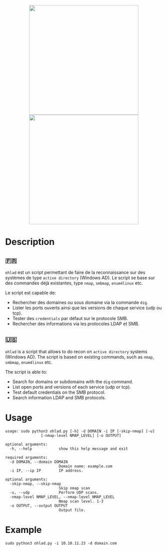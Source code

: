 <div align="center">
<img height="350px" src="https://user-images.githubusercontent.com/28403617/176711745-5f48365d-ab9f-427e-9218-94f44b81d965.svg#gh-light-mode-only">
<img height="350px" src="https://user-images.githubusercontent.com/28403617/176711750-dafd4103-d60a-4ceb-b4d6-2c1e4f49ad47.svg#gh-dark-mode-only">
</div>

# Description

## 🇫🇷

`ohlad` est un script permettant de faire de la reconnaissance sur des systèmes de type `active directory` (Windows AD).
Le script se base sur des commandes déjà existantes, type `nmap`, `smbmap`, `enum4linux` etc.

Le script est capable de:

- Rechercher des domaines ou sous domaine via la commande `dig`.
- Lister les ports ouverts ainsi que les versions de chaque service (udp ou tcp).
- Tester des `credentials` par défaut sur le protocole SMB.
- Rechercher des informations via les protocoles LDAP et SMB.


## 🇺🇸

`ohlad` is a script that allows to do recon on `active directory` systems (Windows AD).
The script is based on existing commands, such as `nmap`, `smbmap`, `enum4linux` etc.

The script is able to:

- Search for domains or subdomains with the `dig` command.
- List open ports and versions of each service (udp or tcp).
- Test default credentials on the SMB protocol.
- Search information LDAP and SMB protocols.


# Usage

```
usage: sudo python3 ohlad.py [-h] -d DOMAIN -i IP [-skip-nmap] [-u]
                [-nmap-level NMAP_LEVEL] [-o OUTPUT]

optional arguments:
  -h, --help            show this help message and exit

required arguments:
  -d DOMAIN, --domain DOMAIN
                        Domain name: example.com
  -i IP, --ip IP        IP address.

optional arguments:
  -skip-nmap, --skip-nmap
                        Skip nmap scan
  -u, --udp             Perform UDP scans.
  -nmap-level NMAP_LEVEL, --nmap-level NMAP_LEVEL
                        Nmap scan level. 1-3
  -o OUTPUT, --output OUTPUT
                        Output file.
```

# Example

```
sudo python3 ohlad.py -i 10.10.11.23 -d domain.com
```
